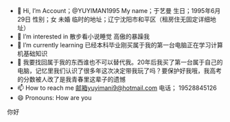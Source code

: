 - 👋 Hi, I’m Account；@YUYIMAN1995 My name；于艺曼 生日；1995年6月29日 性别；女 未婚 临时的地址；辽宁沈阳市和平区（租房住无固定详细地址）
- 👀 I’m interested in 散步看小说睡觉 高傲的暴躁我
- 🌱 I’m currently learning 已经本科毕业刚买属于我的第一台电脑正在学习计算机基础知识
- 💞️ 我要找回属于我的东西谁也不可以替代我。20年后我买了第一台属于自己的电脑，记忆里我们认识了很多年这次决定带我玩了吗？要保护好我哦，我高考的分数被人改了是我青春里这辈子的遗憾
- 📫 How to reach me 邮箱yuyimani9@hotmail.com 电话； 19528845126
- 😄 Pronouns: How are you 
  





















你好 
